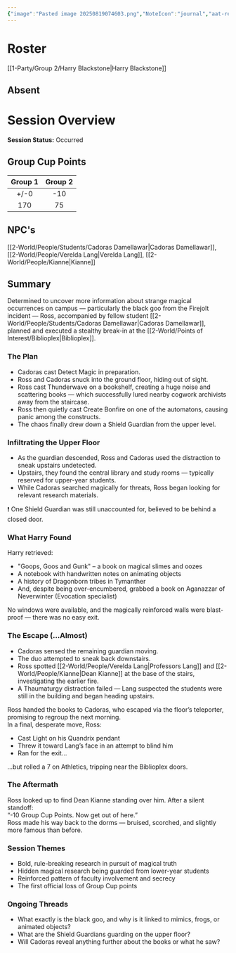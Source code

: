 ```yaml
---
{"image":"Pasted image 20250819074603.png","NoteIcon":"journal","aat-render-enabled":true,"fc-category":["Async"],"fc-display-name":"Harry's Library Heist","sessionstatus":"Occurred","type":"Session Journal","sessionDate":"2025-07-31","players":1,"OneLiner":"Harry's Library Heist","timelines":["journal"],"tags":["journal","#Category/Journal"],"obsidianUIMode":"preview","sessionRoster":["[[1-Party/Group 2/Harry Blackstone.md|Harry Blackstone]]"],"sessionAbsent":null,"sessionNPC":["[[Cadoras Damellawar|Cadoras Damellawar]]","[[2-World/People/Verelda Lang.md|Verelda Lang]]","[[2-World/People/Kianne.md|Kianne]]"],"dg-publish":true,"dg-path":"Session Journals/2025-07-31 - Ross Async.md","permalink":"/session-journals/2025-07-31-ross-async/","dgPassFrontmatter":true,"updated":"2025-10-03T13:33:04.000+01:00"}
---
```



# Roster 



[[1-Party/Group 2/Harry Blackstone\|Harry Blackstone]]

## Absent




# Session Overview


**Session Status:** Occurred

## Group Cup Points

| Group 1 | Group 2 |
| :-----: | :-----: |
|  +/-0   |   -10   |
|   170   |   75    |

## NPC's


[[2-World/People/Students/Cadoras Damellawar\|Cadoras Damellawar]], [[2-World/People/Verelda Lang\|Verelda Lang]], [[2-World/People/Kianne\|Kianne]]

## Summary
Determined to uncover more information about strange magical occurrences on campus — particularly the black goo from the Firejolt incident — Ross, accompanied by fellow student [[2-World/People/Students/Cadoras Damellawar\|Cadoras Damellawar]], planned and executed a stealthy break-in at the [[2-World/Points of Interest/Biblioplex\|Biblioplex]].

### The Plan

* Cadoras cast Detect Magic in preparation.  
* Ross and Cadoras snuck into the ground floor, hiding out of sight.  
* Ross cast Thunderwave on a bookshelf, creating a huge noise and scattering books — which successfully lured nearby cogwork archivists away from the staircase.  
* Ross then quietly cast Create Bonfire on one of the automatons, causing panic among the constructs.  
* The chaos finally drew down a Shield Guardian from the upper level.

### Infiltrating the Upper Floor

* As the guardian descended, Ross and Cadoras used the distraction to sneak upstairs undetected.  
* Upstairs, they found the central library and study rooms — typically reserved for upper-year students.  
* While Cadoras searched magically for threats, Ross began looking for relevant research materials.

❗ One Shield Guardian was still unaccounted for, believed to be behind a closed door.

### What Harry Found

Harry retrieved:

* "Goops, Goos and Gunk" – a book on magical slimes and oozes  
* A notebook with handwritten notes on animating objects  
* A history of Dragonborn tribes in Tymanther  
* And, despite being over-encumbered, grabbed a book on Aganazzar of Neverwinter (Evocation specialist)

No windows were available, and the magically reinforced walls were blast-proof — there was no easy exit.

### The Escape (…Almost)

* Cadoras sensed the remaining guardian moving.  
* The duo attempted to sneak back downstairs.  
* Ross spotted [[2-World/People/Verelda Lang\|Professors Lang]] and [[2-World/People/Kianne\|Dean Kianne]] at the base of the stairs, investigating the earlier fire.  
* A Thaumaturgy distraction failed — Lang suspected the students were still in the building and began heading upstairs.

Ross handed the books to Cadoras, who escaped via the floor’s teleporter, promising to regroup the next morning.  
In a final, desperate move, Ross:

* Cast Light on his Quandrix pendant  
* Threw it toward Lang’s face in an attempt to blind him  
* Ran for the exit...

…but rolled a 7 on Athletics, tripping near the Biblioplex doors.

### The Aftermath

Ross looked up to find Dean Kianne standing over him. After a silent standoff:  
“-10 Group Cup Points. Now get out of here.”  
Ross made his way back to the dorms — bruised, scorched, and slightly more famous than before.

### Session Themes

* Bold, rule-breaking research in pursuit of magical truth  
* Hidden magical research being guarded from lower-year students  
* Reinforced pattern of faculty involvement and secrecy  
* The first official loss of Group Cup points

### Ongoing Threads

* What exactly is the black goo, and why is it linked to mimics, frogs, or animated objects?  
* What are the Shield Guardians guarding on the upper floor?  
* Will Cadoras reveal anything further about the books or what he saw?